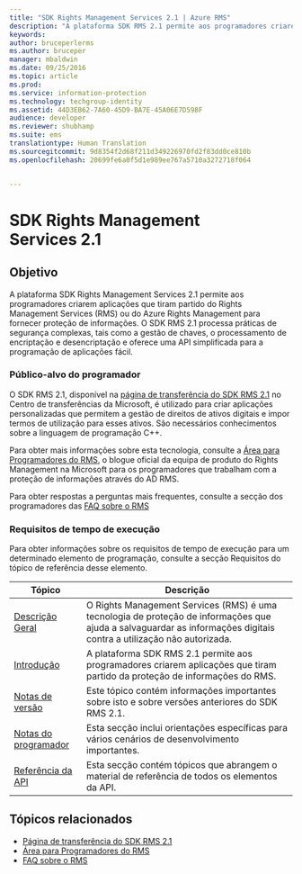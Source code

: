 ```yaml
---
title: "SDK Rights Management Services 2.1 | Azure RMS"
description: "A plataforma SDK RMS 2.1 permite aos programadores criarem aplicações que tiram partido do RMS ou do Azure RMS para fornecer proteção de informações."
keywords: 
author: bruceperlerms
ms.author: bruceper
manager: mbaldwin
ms.date: 09/25/2016
ms.topic: article
ms.prod: 
ms.service: information-protection
ms.technology: techgroup-identity
ms.assetid: 44D3EB62-7A60-45D9-BA7E-45A06E7D598F
audience: developer
ms.reviewer: shubhamp
ms.suite: ems
translationtype: Human Translation
ms.sourcegitcommit: 9d8354f2d68f211d349226970fd2f83dd0ce810b
ms.openlocfilehash: 20699fe6a0f5d1e989ee767a5710a3272718f064


---
```


# <a name="rights-management-services-sdk-21"></a>SDK Rights Management Services 2.1

## <a name="purpose"></a>Objetivo

A plataforma SDK Rights Management Services 2.1 permite aos programadores criarem aplicações que tiram partido do Rights Management Services (RMS) ou do Azure Rights Management para fornecer proteção de informações. O SDK RMS 2.1 processa práticas de segurança complexas, tais como a gestão de chaves, o processamento de encriptação e desencriptação e oferece uma API simplificada para a programação de aplicações fácil.

### <a name="developer-audience"></a>Público-alvo do programador

O SDK RMS 2.1, disponível na [página de transferência do SDK RMS 2.1](http://www.microsoft.com/en-us/download/details.aspx?id=38397) no Centro de transferências da Microsoft, é utilizado para criar aplicações personalizadas que permitem a gestão de direitos de ativos digitais e impor termos de utilização para esses ativos. São necessários conhecimentos sobre a linguagem de programação C++.

Para obter mais informações sobre esta tecnologia, consulte a [Área para Programadores do RMS](http://blogs.msdn.com/b/rms/archive/2012/05/31/official-release-of-ad-rms-sdk-2-0-and-ad-rms-client-2-0.aspx), o blogue oficial da equipa de produto do Rights Management na Microsoft para os programadores que trabalham com a proteção de informações através do AD RMS.

Para obter respostas a perguntas mais frequentes, consulte a secção dos programadores das [FAQ sobre o RMS](http://aka.ms/adrmsfaq )

### <a name="runtime-requirements"></a>Requisitos de tempo de execução

Para obter informações sobre os requisitos de tempo de execução para um determinado elemento de programação, consulte a secção Requisitos do tópico de referência desse elemento.

|Tópico|Descrição|
|-----|--------|
|[Descrição Geral](ad-rms-overview.md)|O Rights Management Services (RMS) é uma tecnologia de proteção de informações que ajuda a salvaguardar as informações digitais contra a utilização não autorizada.|
|[Introdução](getting-started-with-ad-rms-2-0.md)|A plataforma SDK RMS 2.1 permite aos programadores criarem aplicações que tiram partido da proteção de informações do RMS.|
|[Notas de versão](release-notes-rtm.md)|Este tópico contém informações importantes sobre isto e sobre versões anteriores do SDK RMS 2.1.|
|[Notas do programador](developer-notes.md)|Esta secção inclui orientações específicas para vários cenários de desenvolvimento importantes.|
|[Referência da API](api-reference-2-1.md)|Esta secção contém tópicos que abrangem o material de referência de todos os elementos da API.|

 

## <a name="related-topics"></a>Tópicos relacionados

* [Página de transferência do SDK RMS 2.1](http://www.microsoft.com/en-us/download/details.aspx?id=38397)
* [Área para Programadores do RMS](http://blogs.msdn.com/b/rms/archive/2012/05/31/official-release-of-ad-rms-sdk-2-0-and-ad-rms-client-2-0.aspx)
* [FAQ sobre o RMS](http://aka.ms/adrmsfaq )
 

 



<!--HONumber=Nov16_HO2-->


